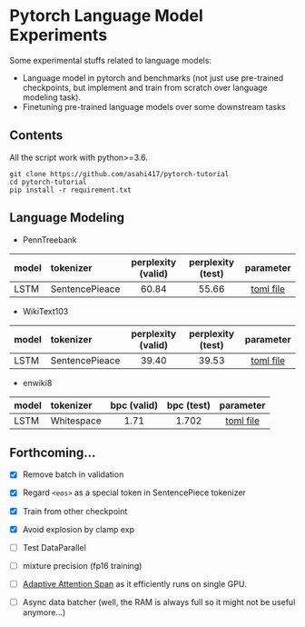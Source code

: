 # Pytorch Language Model Experiments
Some experimental stuffs related to language models:
- Language model in pytorch and benchmarks (not just use pre-trained checkpoints, but implement and train from scratch over language modeling task).
- Finetuning pre-trained language models over some downstream tasks

## Contents
All the script work with python>=3.6. 

```
git clone https://github.com/asahi417/pytorch-tutorial
cd pytorch-tutorial
pip install -r requirement.txt
```

## Language Modeling  

- PennTreebank

| model | tokenizer      |  perplexity (valid) | perplexity (test)  | parameter |
| ----- |:---------------|:-------------------:|:------------------:|:---------:|
| LSTM  | SentencePieace | 60.84               | 55.66              | [toml file](../parameters/PennTreebank/SentencePieceBPETokenizer/lstm.toml) | 

- WikiText103

| model | tokenizer      |  perplexity (valid) | perplexity (test)  | parameter |
| ----- |:---------------|:-------------------:|:------------------:|:---------:|
| LSTM  | SentencePieace | 39.40               | 39.53              | [toml file](../parameters/WikiText103/SentencePieceBPETokenizer/lstm.toml) | 

- enwiki8

| model | tokenizer      |  bpc (valid) | bpc (test)  | parameter |
| ----- |:---------------|:------------:|:-----------:|:---------:|
| LSTM  | Whitespace     | 1.71         | 1.702       | [toml file](../parameters/enwiki8/WhitespaceTokenizer/lstm.toml) | 


## Forthcoming...
- [x] Remove batch in validation
- [x] Regard `<eos>` as a special token in SentencePiece tokenizer
- [x] Train from other checkpoint
- [x] Avoid explosion by clamp exp 
- [ ] Test DataParallel
- [ ] mixture precision (fp16 training) 
- [ ] [Adaptive Attention Span](https://arxiv.org/pdf/1905.07799.pdf) as it efficiently runs on single GPU.
- [ ] Async data batcher (well, the RAM is always full so it might not be useful anymore...)

  

